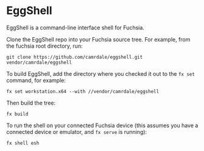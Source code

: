 # EggShell

EggShell is a command-line interface shell for Fuchsia.

Clone the EggShell repo into your Fuchsia source tree. For example,
from the fuchsia root directory, run:

```
git clone https://github.com/camrdale/eggshell.git vendor/camrdale/eggshell
```

To build EggShell, add the directory where you checked it out to the
`fx set` command, for example:

```
fx set workstation.x64 --with //vendor/camrdale/eggshell
```

Then build the tree:

```
fx build
```

To run the shell on your connected Fuchsia device (this assumes you
have a connected device or emulator, and `fx serve` is running):

```
fx shell esh
```
